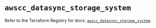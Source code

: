 # `awscc_datasync_storage_system`

Refer to the Terraform Registry for docs: [`awscc_datasync_storage_system`](https://registry.terraform.io/providers/hashicorp/awscc/0.70.0/docs/resources/datasync_storage_system).
